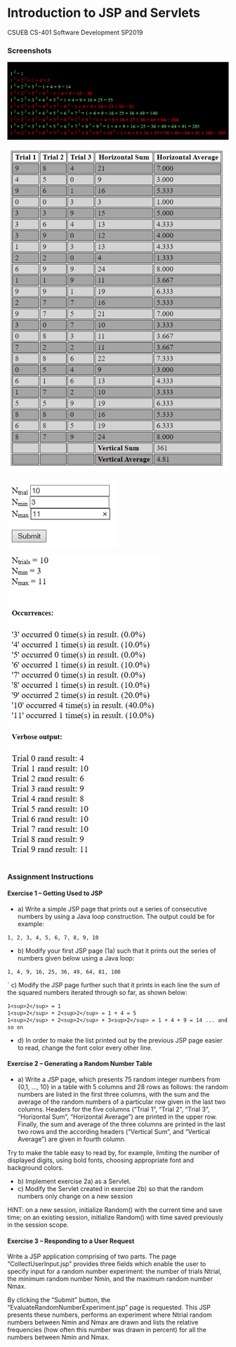 # Introduction to JSP and Servlets
CSUEB CS-401 Software Development SP2019
 
### Screenshots
![GitHub Project Screenshot](screenshots/exercise1.png)

![GitHub Project Screenshot](screenshots/exercise2.png)

![GitHub Project Screenshot](screenshots/collect.png)

![GitHub Project Screenshot](screenshots/result.png)

### Assignment Instructions
#### Exercise 1 – Getting Used to JSP
- a) Write a simple JSP page that prints out a series of consecutive numbers by using a Java loop construction. The output could be for example: 
```
1, 2, 3, 4, 5, 6, 7, 8, 9, 10 
```
- b) Modify your first JSP page (1a) such that it prints out the series of numbers given below using a Java loop: 
```
1, 4, 9, 16, 25, 36, 49, 64, 81, 100 
```
` c) Modify the JSP page further such that it prints in each line the sum of the squared numbers iterated through so far, as shown below: 
```
1<sup>2</sup> = 1
1<sup>2</sup> + 2<sup>2</sup> = 1 + 4 = 5
1<sup>2</sup> + 2<sup>2</sup> + 3<sup>2</sup> = 1 + 4 + 9 = 14 ... and so on 
```
- d) In order to make the list printed out by the previous JSP page easier to read, change the font color every other line. 

#### Exercise 2 – Generating a Random Number Table 
- a) Write a JSP page, which presents 75 random integer numbers from {0,1, ..., 10} in a table with 5 columns and 28 rows as follows: the random numbers are listed in the first three columns, with the sum and the average of the random numbers of a particular row given in the last two columns. Headers for the five columns (“Trial 1”, “Trial 2”, “Trial 3”, “Horizontal Sum”, “Horizontal Average”) are printed in the upper row. Finally, the sum and average of the three columns are printed in the last two rows and the according headers (“Vertical Sum”, and “Vertical Average”) are given in fourth column. 

Try to make the table easy to read by, for example, limiting the number of displayed digits, using bold fonts, choosing appropriate font and background colors. 

- b) Implement exercise 2a) as a Servlet.
- c) Modify the Servlet created in exercise 2b) so that the random numbers only change on a new session 

HINT: on a new session, initialize Random() with the current time and save time; on an existing session, initialize Random() with time saved previously in the session scope.

#### Exercise 3 – Responding to a User Request 
Write a JSP application comprising of two parts. The page “CollectUserInput.jsp” provides three fields which enable the user to specify input for a random number experiment: the number of trials Ntrial, the minimum random number Nmin, and the maximum random number Nmax. 

By clicking the “Submit” button, the “EvaluateRandomNumberExperiment.jsp” page is requested. This JSP presents these numbers, performs an experiment where Ntrial random numbers between Nmin and Nmax are drawn and lists the relative frequencies (how often this number was drawn in percent) for all the numbers between Nmin and Nmax. 

